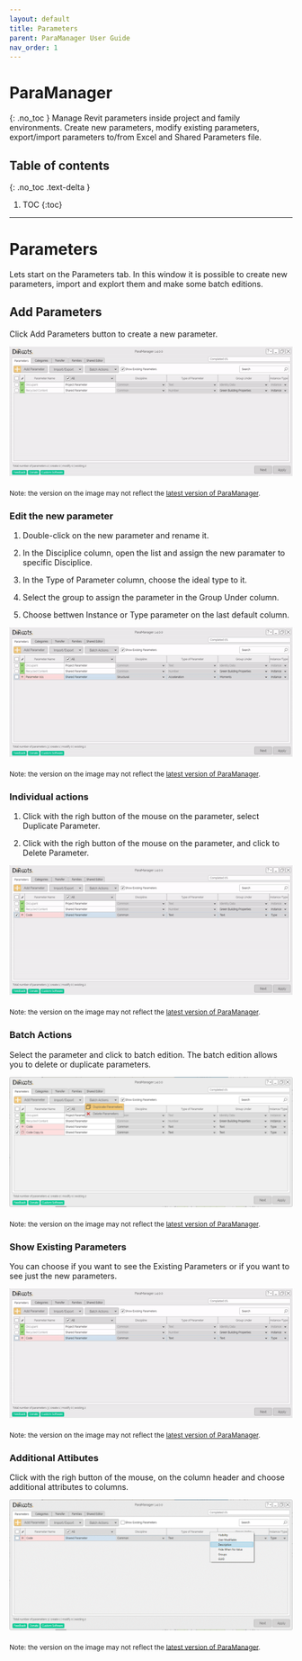 ```yaml
---
layout: default
title: Parameters
parent: ParaManager User Guide
nav_order: 1
---
```


# ParaManager
{: .no_toc }
Manage Revit parameters inside project and family environments. Create new parameters, modify existing parameters, export/import parameters to/from Excel and Shared Parameters file.
## Table of contents
{: .no_toc .text-delta }

1. TOC
{:toc}

---

# Parameters

Lets start on the Parameters tab. In this window it is possible to create new parameters, import and explort them and make some batch editions.

## Add Parameters

Click Add Parameters button to create a new parameter.

![ParaManager add parameter](../../assets\images\PM-Pm-AddParameter.gif)

<sub>Note: the version on the image may not reflect the [latest version of ParaManager](https://diroots.com/revit-plugins/manage-revit-parameters-in-projects-and-families-with-paramanager/).</sub>

### Edit the new parameter

1. Double-click on the new parameter and rename it.

2. In the Disciplice column, open the list and assign the new paramater to specific Disciplice.

3. In the Type of Parameter column, choose the ideal type to it.

4. Select the group to assign the parameter in the Group Under column.

5. Choose bettwen Instance or Type parameter on the last default column.

![ParaManager edit new parameter](../../assets\images\PM-Pm-EditParameter.gif)

<sub>Note: the version on the image may not reflect the [latest version of ParaManager](https://diroots.com/revit-plugins/manage-revit-parameters-in-projects-and-families-with-paramanager/).</sub>

### Individual actions

1. Click with the righ button of the mouse on the parameter, select Duplicate Parameter.

2. Click with the righ button of the mouse on the parameter, and click to Delete Parameter.

![ParaManager individual actions](../../assets\images\PM-Pm-IndividualActions.gif)

<sub>Note: the version on the image may not reflect the [latest version of ParaManager](https://diroots.com/revit-plugins/manage-revit-parameters-in-projects-and-families-with-paramanager/).</sub>

### Batch Actions

Select the parameter and click to batch edition. The batch edition allows you to delete or duplicate parameters.

![ParaManager batch actions](../../assets\images\PM-Pm-Batch.png)

<sub>Note: the version on the image may not reflect the [latest version of ParaManager](https://diroots.com/revit-plugins/manage-revit-parameters-in-projects-and-families-with-paramanager/).</sub>

### Show Existing Parameters

You can choose if you want to see the Existing Parameters or if you want to see just the new parameters.

![ParaManager existing parameters](../../assets\images\PM-Pm-ExistingParameter.gif)

<sub>Note: the version on the image may not reflect the [latest version of ParaManager](https://diroots.com/revit-plugins/manage-revit-parameters-in-projects-and-families-with-paramanager/).</sub>

### Additional Attibutes

Click with the righ button of the mouse, on the column header and choose additional attributes to columns.

![ParaManager existing parameters](../../assets\images\PM-Pm-AdditionalAttibutes.gif)

<sub>Note: the version on the image may not reflect the [latest version of ParaManager](https://diroots.com/revit-plugins/manage-revit-parameters-in-projects-and-families-with-paramanager/).</sub>

